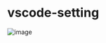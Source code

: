 # vscode-setting

![image](https://user-images.githubusercontent.com/60625099/111803834-36cca380-88ae-11eb-80fc-9302eba37924.png)
